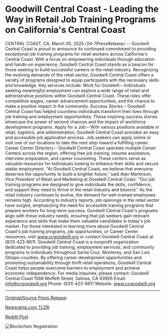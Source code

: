 # Goodwill Central Coast - Leading the Way in Retail Job Training Programs on California's Central Coast

CENTRAL COAST, CA, March 05, 2025 /24-7PressRelease/ -- Goodwill Central Coast is proud to announce its continued commitment to providing exceptional job training programs for retail workers across California's Central Coast. With a focus on empowering individuals through education and hands-on experience, Goodwill Central Coast stands as a beacon for those seeking to build successful careers in the retail industry.  Recognizing the evolving demands of the retail sector, Goodwill Central Coast offers a variety of programs designed to equip participants with the necessary skills and knowledge. Key services include:  Work for Goodwill – Individuals seeking meaningful employment can explore a wide range of retail and administrative positions within Goodwill Central Coast. These roles offer competitive wages, career advancement opportunities, and the chance to make a positive impact in the community.  Success Stories – Goodwill Central Coast has helped countless individuals transform their lives through job training and employment opportunities. These inspiring success stories showcase the power of second chances and the impact of workforce development programs.  Apply for a Job – With various positions available in retail, logistics, and administration, Goodwill Central Coast provides an easy and accessible job application process. Job seekers can apply online or visit one of our locations to take the next step toward a fulfilling career.  Career Center Directory – Goodwill Central Coast operates multiple Career Centers across the region, offering free job training, resume assistance, interview preparation, and career counseling. These centers serve as valuable resources for individuals looking to enhance their skills and secure stable employment.  "At Goodwill Central Coast, we believe that everyone deserves the opportunity to build a brighter future," said Alan Martinson, Vice President of Retail and Marketing at Goodwill Central Coast. "Our job training programs are designed to give individuals the skills, confidence, and support they need to thrive in the retail industry and beyond."  As the retail industry continues to evolve, the demand for well-trained employees remains high. According to industry reports, job openings in the retail sector have surged, emphasizing the need for accessible training programs that prepare workers for long-term success. Goodwill Central Coast's programs align with these industry needs, ensuring that job seekers gain relevant experience and skills that make them valuable candidates in today's job market.  For those interested in learning more about Goodwill Central Coast's job training programs, job opportunities, or Career Center resources, visit www.ccgoodwill.org or contact Goodwill Central Coast at (831) 423-8611.  Goodwill Central Coast is a nonprofit organization dedicated to providing job training, employment services, and community programs to individuals throughout Santa Cruz, Monterey, and San Luis Obispo counties. By offering career development opportunities and promoting sustainability through thrift retail operations, Goodwill Central Coast helps people overcome barriers to employment and achieve economic independence.  For media inquiries, please contact:  Goodwill Central Coast 1566 Moffett Street, Salinas, CA 93905 Email: info@ccgoodwill.org Phone: (831) 423-8611 Website: www.ccgoodwill.org 

---

[Original/Source Press Release](https://www.24-7pressrelease.com/press-release/520282/goodwill-central-coast-leading-the-way-in-retail-job-training-programs-on-californias-central-coast)
                    

[Newsramp.com TLDR](https://newsramp.com/curated-news/goodwill-central-coast-commits-to-job-training-programs-for-retail-workers-in-central-coast-california/4c09e483228aff8214bb88889b2c5392) 

 



[Reddit Post](https://www.reddit.com/r/newsramp/comments/1j3ye4k/goodwill_central_coast_commits_to_job_training/) 



![Blockchain Registration](https://cdn.newsramp.app/24-7PressRelease/qrcode/253/5/taroMO7S.webp)